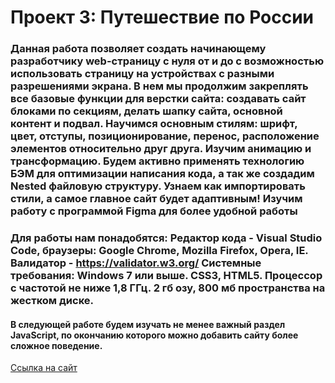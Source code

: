 # Проект 3: Путешествие по России

### Данная работа позволяет создать начинающему разработчику web-страницу с нуля от и до с возможностью использовать страницу на устройствах с разными разрешениями экрана. В нем мы продолжим закреплять все базовые функции для верстки сайта: создавать сайт блоками  по секциям, делать шапку сайта, основной контент и подвал. Научимся основным стилям:  шрифт, цвет, отступы, позиционирование, перенос, расположение элементов относительно друг друга. Изучим анимацию и трансформацию. Будем активно применять технологию БЭМ для оптимизации написания кода, а так  же создадим Nested файловую структуру. Узнаем как импортировать стили, а самое главное сайт будет адаптивным! Изучим работу с программой Figma для более удобной работы

### Для работы нам понадобятся: Редактор кода - Visual Studio Code, браузеры: Google Chrome, Mozilla Firefox, Opera, IE. Валидатор - https://validator.w3.org/ Системные  требования: Windows 7 или выше. CSS3, HTML5. Процессор с  частотой не ниже 1,8 ГГц. 2 гб озу, 800 мб пространства на жестком диске.

#### В следующей работе будем изучать не менее важный раздел JavaScript, по окончанию которого можно добавить сайту более сложное поведение.

[Ссылка на сайт](https://github.com/godninoff/russian-travel.git)